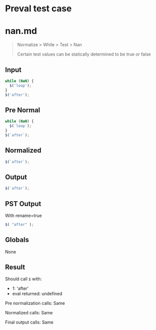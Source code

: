 # Preval test case

# nan.md

> Normalize > While > Test > Nan
>
> Certain test values can be statically determined to be true or false

## Input

`````js filename=intro
while (NaN) {
  $('loop');
}
$('after');
`````

## Pre Normal


`````js filename=intro
while (NaN) {
  $(`loop`);
}
$(`after`);
`````

## Normalized


`````js filename=intro
$(`after`);
`````

## Output


`````js filename=intro
$(`after`);
`````

## PST Output

With rename=true

`````js filename=intro
$( "after" );
`````

## Globals

None

## Result

Should call `$` with:
 - 1: 'after'
 - eval returned: undefined

Pre normalization calls: Same

Normalized calls: Same

Final output calls: Same
